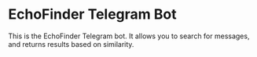 # EchoFinder Telegram Bot
This is the EchoFinder Telegram bot. It allows you to search for messages, and returns results based on similarity.
